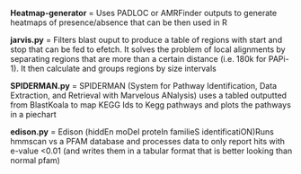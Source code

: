 **Heatmap-generator** = Uses PADLOC or AMRFinder outputs to generate heatmaps of presence/absence that can be then used in R

**jarvis.py** = Filters blast ouput to produce a table of regions with start and stop that can be fed to efetch. It solves the problem of local alignments by separating regions that are more than a certain distance (i.e. 180k for PAPi-1). It then calculate and groups regions by size intervals

**SPIDERMAN.py** = SPIDERMAN (System for Pathway Identification, Data Extraction, and Retrieval with Marvelous ANalysis) uses a tabled outputted from BlastKoala to map KEGG Ids to Kegg pathways and plots the pathways in a piechart

**edison.py** = Edison (hiddEn moDel proteIn familieS identificatiON)Runs hmmscan vs a PFAM database and processes data to only report hits with e-value <0.01 (and writes them in a tabular format that is better looking than normal pfam)




